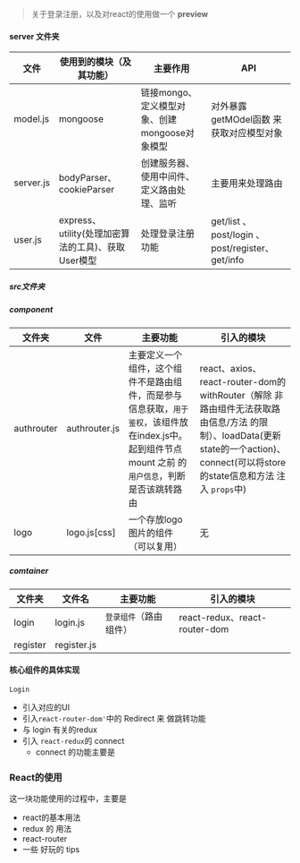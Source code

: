 > 关于登录注册，以及对react的使用做一个 **preview**


#### server 文件夹
| 文件 | 使用到的模块（及其功能） | 主要作用 | API |
| ------ | ------ | ------ | ----- |
| model.js | mongoose | 链接mongo、定义模型对象、创建mongoose对象模型 | 对外暴露getMOdel函数 来 获取对应模型对象 |
|server.js|bodyParser、cookieParser|创建服务器、使用中间件、定义路由处理、监听|主要用来处理路由|
|user.js  |   express、utility(处理加密算法的工具)、获取User模型|处理登录注册功能  | get/list 、post/login 、post/register、get/info| 

##### src文件夹
##### component
| 文件夹 | 文件 | 主要功能 | 引入的模块 |
| --- | --- | -- | -- |
| authrouter | authrouter.js | 主要定义一个组件，这个组件不是路由组件，而是参与信息获取，```用于鉴权```，该组件放在index.js中。起到组件节点 mount 之前 的 ```用户信息```，判断是否该跳转路由 |react、axios、react-router-dom的withRouter（解除 非路由组件无法获取路由信息/方法 的限制）、loadData(更新state的一个action)、connect(可以将store的state信息和方法 注入 ```props```中)|
|logo|logo.js[css]|一个存放logo图片的组件（可以复用）|无|

##### comtainer
|文件夹|文件名|主要功能|引入的模块|
| --- | --- | --- | --- |
| login | login.js | ```登录组件```（路由组件）|react-redux、react-router-dom|
|register | register.js | 

#### 核心组件的具体实现
```Login```
* 引入对应的UI
* 引入```react-router-dom'```中的 Redirect 来 做跳转功能
* 与 login 有关的redux 
* 引入 ```react-redux```的 connect
    * connect 的功能主要是


### React的使用
这一块功能使用的过程中，主要是 
* react的基本用法
* redux 的 用法
* react-router
* 一些 好玩的 tips

